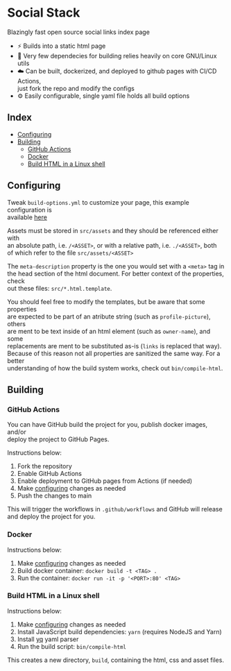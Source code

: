 # Social Stack
Blazingly fast open source social links index page

* ⚡ Builds into a static html page
* 🚫 Very few dependecies for building relies heavily on core GNU/Linux utils
* ☁️  Can be built, dockerized, and deployed to github pages with CI/CD Actions,\
just fork the repo and modify the configs
* ⚙️ Easily configurable, single yaml file holds all build options

## Index
* [Configuring](#configuring)
* [Building](#building)
    * [GitHub Actions](#github-actions)
    * [Docker](#docker)
    * [Build HTML in a Linux shell](#build-html-in-a-linux-shell)

## Configuring
Tweak `build-options.yml` to customize your page, this example configuration is\
available [here](https://atomicul.github.io/social-stack)

Assets must be stored in `src/assets` and they should be referenced either with\
an absolute path, i.e. `/<ASSET>`, or with a relative path, i.e. `./<ASSET>`, both\
of which refer to the file `src/assets/<ASSET>`

The `meta-description` property is the one you would set with a `<meta>` tag in\
the head section of the html document. For better context of the properties, check\
out these files: `src/*.html.template`.

You should feel free to modify the templates, but be aware that some properties\
are expected to be part of an atribute string (such as `profile-picture`), others\
are ment to be text inside of an html element (such as `owner-name`), and some\
replacements are ment to be substituted as-is (`links` is replaced that way).\
Because of this reason not all properties are sanitized the same way. For a better\
understanding of how the build system works, check out `bin/compile-html`.

## Building
### GitHub Actions
You can have GitHub build the project for you, publish docker images, and/or\
deploy the project to GitHub Pages.

Instructions below:
1. Fork the repository
2. Enable GitHub Actions
3. Enable deployment to GitHub pages from Actions (if needed)
4. Make [configuring](#configuring) changes as needed
5. Push the changes to main

This will trigger the workflows in `.github/workflows` and GitHub will release\
and deploy the project for you.

### Docker
Instructions below:
1. Make [configuring](#configuring) changes as needed
2. Build docker container: `docker build -t <TAG> .`
3. Run the container: `docker run -it -p '<PORT>:80' <TAG>`

### Build HTML in a Linux shell
Instructions below:
1. Make [configuring](#configuring) changes as needed
2. Install JavaScript build dependencies: `yarn` (requires NodeJS and Yarn)
3. Install [yq](https://github.com/mikefarah/yq) yaml parser
4. Run the build script: `bin/compile-html`

This creates a new directory, `build`, containing the html, css and asset files.
